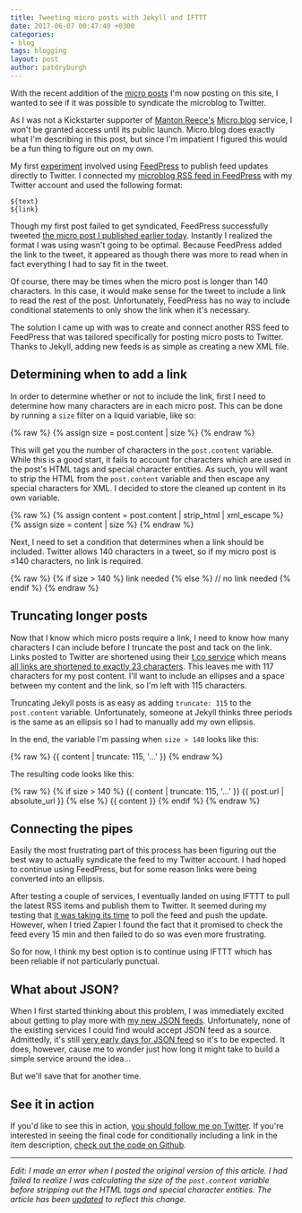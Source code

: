 ```yaml
---
title: Tweeting micro posts with Jekyll and IFTTT
date: 2017-06-07 00:47:40 +0300
categories:
- blog
tags: blogging
layout: post
author: patdryburgh
---
```


With the recent addition of the [micro posts][mp] I'm now posting on this site, I wanted to see if it was possible to syndicate the microblog to Twitter.

As I was not a Kickstarter supporter of [Manton Reece's][mr] [Micro.blog][mb] service, I won't be granted access until its public launch. Micro.blog does exactly what I'm describing in this post, but since I'm impatient I figured this would be a fun thing to figure out on my own.

My first [experiment][ex] involved using [FeedPress][fp] to publish feed updates directly to Twitter. I connected my [microblog RSS feed in FeedPress][rf] with my Twitter account and used the following format:

    ${text}  
    ${link}

Though my first post failed to get syndicated, FeedPress successfully tweeted [the micro post I published earlier today][first]. Instantly I realized the format I was using wasn't going to be optimal. Because FeedPress added the link to the tweet, it appeared as though there was more to read when in fact everything I had to say fit in the tweet.

Of course, there may be times when the micro post is longer than 140 characters. In this case, it would make sense for the tweet to include a link to read the rest of the post. Unfortunately, FeedPress has no way to include conditional statements to only show the link when it's necessary.

The solution I came up with was to create and connect another RSS feed to FeedPress that was tailored specifically for posting micro posts to Twitter. Thanks to Jekyll, adding new feeds is as simple as creating a new XML file.

## Determining when to add a link

In order to determine whether or not to include the link, first I need to determine how many characters are in each micro post. This can be done by running a `size` filter on a liquid variable, like so:

{% raw %}
    {% assign size = post.content | size %}
{% endraw %}

This will get you the number of characters in the `post.content` variable. While this is a good start, it fails to account for characters which are used in the post's HTML tags and special character entities. As such, you will want to strip the HTML from the `post.content` variable and then escape any special characters for XML. I decided to store the cleaned up content in its own variable.

{% raw %}
    {% assign content = post.content | strip_html | xml_escape %}
    {% assign size = content | size %}
{% endraw %}

Next, I need to set a condition that determines when a link should be included. Twitter allows 140 characters in a tweet, so if my micro post is ≤140 characters, no link is required.

{% raw %}
    {% if size > 140 %}
        link needed
    {% else %}
        // no link needed
    {% endif %}
{% endraw %}

## Truncating longer posts

Now that I know which micro posts require a link, I need to know how many characters I can include before I truncate the post and tack on the link. Links posted to Twitter are shortened using their [t.co service][tco] which means [all links are shortened to exactly 23 characters][23]. This leaves me with 117 characters for my post content. I'll want to include an ellipses and a space between my content and the link, so I'm left with 115 characters.

Truncating Jekyll posts is as easy as adding `truncate: 115` to the `post.content` variable. Unfortunately, someone at Jekyll thinks three periods is the same as an ellipsis so I had to manually add my own ellipsis.

In the end, the variable I'm passing when `size > 140` looks like this:

{% raw %}
    {{ content | truncate: 115, '…' }}
{% endraw %}

The resulting code looks like this:

{% raw %}
    {% if size > 140 %}
      <description>
        {{ content | truncate: 115, '…' }}
        {{ post.url | absolute_url }}
      </description>
    {% else %}
      <description>
        {{ content }}
      </description>
    {% endif %}
{% endraw %}

## Connecting the pipes

Easily the most frustrating part of this process has been figuring out the best way to actually syndicate the feed to my Twitter account. I had hoped to continue using FeedPress, but for some reason links were being converted into an ellipsis.

After testing a couple of services, I eventually landed on using IFTTT to pull the latest RSS items and publish them to Twitter. It seemed during my testing that [it was taking its time][time] to poll the feed and push the update. However, when I tried Zapier I found the fact that it promised to check the feed every 15 min and then failed to do so was even more frustrating.

So for now, I think my best option is to continue using IFTTT which has been reliable if not particularly punctual.

## What about JSON?

When I first started thinking about this problem, I was immediately excited about getting to play more with [my new JSON feeds][feeds]. Unfortunately, none of the existing services I could find would accept JSON feed as a source. Admittedly, it's still [very early days for JSON feed][ed] so it's to be expected. It does, however, cause me to wonder just how long it might take to build a simple service around the idea…

But we'll save that for another time.

## See it in action

If you'd like to see this in action, [you should follow me on Twitter][tw]. If you're interested in seeing the final code for conditionally including a link in the item description, [check out the code on Github][gh].

***

_Edit: I made an error when I posted the original version of this article. I had failed to realize I was calculating the size of the `post.content` variable before stripping out the HTML tags and special character entities. The article has been [updated][up] to reflect this change._

[mp]: http://patdryburgh.com/micro/2017-06-01-20-35-06
[mr]: http://manton.org
[mb]: http://micro.blog
[ex]: http://patdryburgh.com/micro/2017-06-03-08-45-00
[fp]: http://feed.press
[rf]: http://feed.patdryburgh.com/micro
[tco]: https://support.twitter.com/articles/109623
[23]: https://support.twitter.com/articles/78124
[time]: http://patdryburgh.com/micro/2017-06-07-00-00-58
[feeds]: http://patdryburgh.com/subscribe/
[tw]: http://twitter.com/patdryburgh
[gh]: https://github.com/patdryburgh/patdryburgh.com/blob/master/feed/twitter.xml
[first]: http://patdryburgh.com/micro/2017-06-06-11-55-26
[ed]: https://jsonfeed.org/2017/05/17/announcing_json_feed
[up]: #determining-when-to-add-a-link